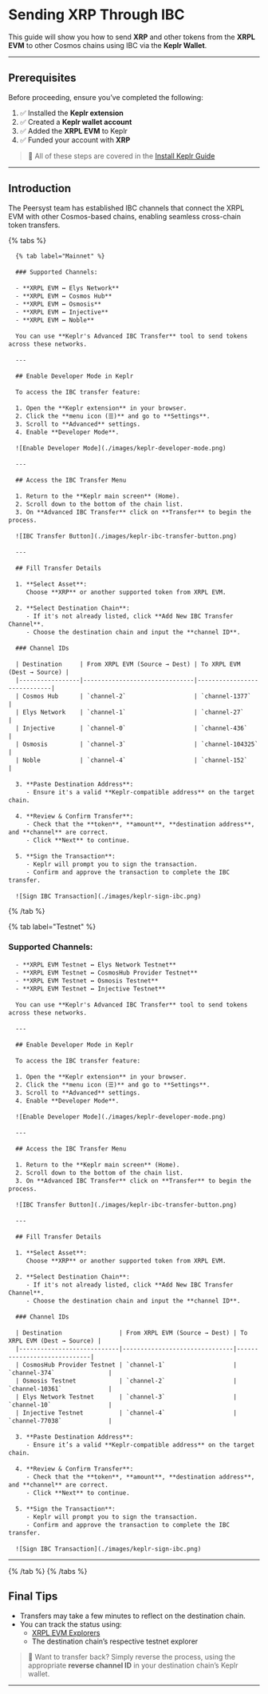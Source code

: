 # Sending XRP Through IBC

This guide will show you how to send **XRP** and other tokens from the **XRPL EVM** to other Cosmos chains using IBC via the **Keplr Wallet**.

---

## Prerequisites

Before proceeding, ensure you’ve completed the following:

1. ✅ Installed the **Keplr extension**  
2. ✅ Created a **Keplr wallet account**  
3. ✅ Added the **XRPL EVM** to Keplr  
4. ✅ Funded your account with **XRP**

> 📝 All of these steps are covered in the [Install Keplr Guide](./getting-started/install-keplr.md)

---

## Introduction

The Peersyst team has established IBC channels that connect the XRPL EVM with other Cosmos-based chains, enabling seamless cross-chain token transfers.

{% tabs %}

      {% tab label="Mainnet" %}

      ### Supported Channels:

      - **XRPL EVM ↔ Elys Network**
      - **XRPL EVM ↔ Cosmos Hub**
      - **XRPL EVM ↔ Osmosis**
      - **XRPL EVM ↔ Injective**
      - **XRPL EVM ↔ Noble**

      You can use **Keplr's Advanced IBC Transfer** tool to send tokens across these networks.

      ---

      ## Enable Developer Mode in Keplr

      To access the IBC transfer feature:

      1. Open the **Keplr extension** in your browser.
      2. Click the **menu icon (☰)** and go to **Settings**.
      3. Scroll to **Advanced** settings.
      4. Enable **Developer Mode**.

      ![Enable Developer Mode](./images/keplr-developer-mode.png)

      ---

      ## Access the IBC Transfer Menu

      1. Return to the **Keplr main screen** (Home).
      2. Scroll down to the bottom of the chain list.
      3. On **Advanced IBC Transfer** click on **Transfer** to begin the process.

      ![IBC Transfer Button](./images/keplr-ibc-transfer-button.png)

      ---

      ## Fill Transfer Details

      1. **Select Asset**:  
         Choose **XRP** or another supported token from XRPL EVM.

      2. **Select Destination Chain**:  
         - If it's not already listed, click **Add New IBC Transfer Channel**.
         - Choose the destination chain and input the **channel ID**.

      ### Channel IDs

      | Destination     | From XRPL EVM (Source → Dest) | To XRPL EVM (Dest → Source) |
      |-----------------|-------------------------------|-----------------------------|
      | Cosmos Hub      | `channel-2`                   | `channel-1377`             |
      | Elys Network    | `channel-1`                   | `channel-27`               |
      | Injective       | `channel-0`                   | `channel-436`              |
      | Osmosis         | `channel-3`                   | `channel-104325`           |
      | Noble           | `channel-4`                   | `channel-152`              |

      3. **Paste Destination Address**:  
         - Ensure it's a valid **Keplr-compatible address** on the target chain.

      4. **Review & Confirm Transfer**:  
         - Check that the **token**, **amount**, **destination address**, and **channel** are correct.
         - Click **Next** to continue.

      5. **Sign the Transaction**:  
         - Keplr will prompt you to sign the transaction.
         - Confirm and approve the transaction to complete the IBC transfer.

      ![Sign IBC Transaction](./images/keplr-sign-ibc.png)

   {% /tab %}

   {% tab label="Testnet" %}

   ### Supported Channels:

      - **XRPL EVM Testnet ↔ Elys Network Testnet**
      - **XRPL EVM Testnet ↔ CosmosHub Provider Testnet**
      - **XRPL EVM Testnet ↔ Osmosis Testnet**
      - **XRPL EVM Testnet ↔ Injective Testnet**

      You can use **Keplr's Advanced IBC Transfer** tool to send tokens across these networks.

      ---

      ## Enable Developer Mode in Keplr

      To access the IBC transfer feature:

      1. Open the **Keplr extension** in your browser.
      2. Click the **menu icon (☰)** and go to **Settings**.
      3. Scroll to **Advanced** settings.
      4. Enable **Developer Mode**.

      ![Enable Developer Mode](./images/keplr-developer-mode.png)

      ---

      ## Access the IBC Transfer Menu

      1. Return to the **Keplr main screen** (Home).
      2. Scroll down to the bottom of the chain list.
      3. On **Advanced IBC Transfer** click on **Transfer** to begin the process.

      ![IBC Transfer Button](./images/keplr-ibc-transfer-button.png)

      ---

      ## Fill Transfer Details

      1. **Select Asset**:  
         Choose **XRP** or another supported token from XRPL EVM.

      2. **Select Destination Chain**:  
         - If it's not already listed, click **Add New IBC Transfer Channel**.
         - Choose the destination chain and input the **channel ID**.

      ### Channel IDs

      | Destination                | From XRPL EVM (Source → Dest) | To XRPL EVM (Dest → Source) |
      |----------------------------|-------------------------------|-----------------------------|
      | CosmosHub Provider Testnet | `channel-1`                   | `channel-374`               |
      | Osmosis Testnet            | `channel-2`                   | `channel-10361`             |
      | Elys Network Testnet       | `channel-3`                   | `channel-10`                |
      | Injective Testnet          | `channel-4`                   | `channel-77038`             |

      3. **Paste Destination Address**:  
         - Ensure it’s a valid **Keplr-compatible address** on the target chain.

      4. **Review & Confirm Transfer**:  
         - Check that the **token**, **amount**, **destination address**, and **channel** are correct.
         - Click **Next** to continue.

      5. **Sign the Transaction**:  
         - Keplr will prompt you to sign the transaction.
         - Confirm and approve the transaction to complete the IBC transfer.

      ![Sign IBC Transaction](./images/keplr-sign-ibc.png)

---

   {% /tab %}
{% /tabs %}



## Final Tips

- Transfers may take a few minutes to reflect on the destination chain.
- You can track the status using:
  - [XRPL EVM Explorers](../developers/resources/block-explorers.md)
  - The destination chain’s respective testnet explorer

> 🔁 Want to transfer back? Simply reverse the process, using the appropriate **reverse channel ID** in your destination chain’s Keplr wallet.

---